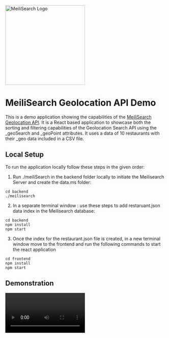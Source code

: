 <img alt="MeiliSearch Logo" src="https://www.meilisearch.com/_nuxt/img/cf59975.svg" width="250" />

# MeiliSearch Geolocation API Demo

This is a demo application showing the capabilities of the [MeiliSearch Geolocation API](https://docs.meilisearch.com/reference/features/geosearch.html). It is a React based application to showcase both the sorting and filtering capabilities of the Geolocation Search API using the _geoSearch and _geoPoint attributes. It uses a data of 10 restaurants with their _geo data included in a CSV file. 

## Local Setup

To run the application locally follow these steps in the given order: 
1. Run ./meiliSearch in the backend folder locally to initiate the Meilisearch Server and create the data.ms folder: 
```
cd backend
./meilisearch
```

2. In a separate terminal window : use these steps to add restaruant.json data index in the Meilisearch database: 
```
cd backend
npm install
npm start
```


3. Once the index for the restaurant.json file is created, in a new terminal window move to the frontend and run the following commands to start the react application
```
cd frontend
npm install
npm start
```

## Demonstration

<video alt="Meilisearch Geolocation Demo" src="https://user-images.githubusercontent.com/19529592/142011543-8dce1783-1e38-48a7-9d9b-31a7da53d60c.mp4" width="250" />




3. Once the index for the restaurant.json file is created, in a new terminal window move to the frontend and run the following commands to start the react application
```
cd frontend
npm install
npm start
```

